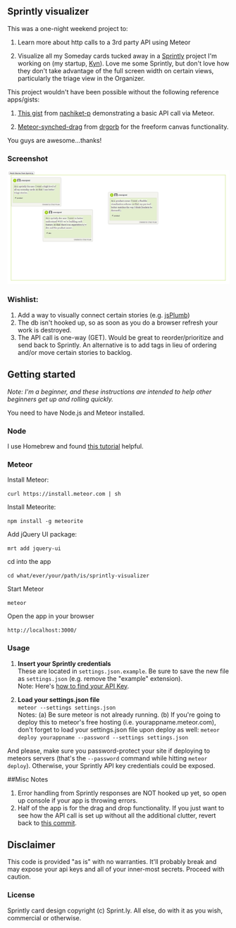 ## Sprintly visualizer    

This was a one-night weekend project to:

1.  Learn more about http calls to a 3rd party API using Meteor

2.  Visualize all my Someday cards tucked away in a [Sprintly](https://sprint.ly) project I'm working on (my startup, [Kyn](http://kyn.me)). Love me some Sprintly, but don't love how they don't take advantage of the full screen width on certain views, particularly the triage view in the Organizer.

This project wouldn't have been possible without the following reference apps/gists:

1.  [This gist](https://gist.github.com/nachiket-p/2922814) from [nachiket-p](https://github.com/nachiket-p) demonstrating a basic API call via Meteor.

2. [Meteor-synched-drag](https://github.com/drgorb/meteor-synched-drag) from [drgorb](https://github.com/drgorb) for the freeform canvas functionality.

You guys are awesome…thanks!


### Screenshot

![Landing Page](https://github.com/chadokruse/sprintly-visualizer/raw/master/screenshot.png)


### Wishlist:

1.  Add a way to visually connect certain stories (e.g. [jsPlumb](http://jsplumbtoolkit.com/demo/draggableConnectors/jquery.html))
2.  The db isn't hooked up, so as soon as you do a browser refresh your work is destroyed.
3.  The API call is one-way (GET). Would be great to reorder/prioritize and send back to Sprintly. An alternative is to add tags in lieu of ordering and/or move certain stories to backlog.  



## Getting started

*Note: I'm a beginner, and these instructions are intended to help other beginners get up and rolling quickly.*

You need to have Node.js and Meteor installed.

### Node  

I use Homebrew and found [this tutorial](http://madebyhoundstooth.com/blog/install-node-with-homebrew-on-os-x/) helpful.  

### Meteor

Install Meteor:

`curl https://install.meteor.com | sh`

Install Meteorite:

`npm install -g meteorite` 

Add jQuery UI package:

`mrt add jquery-ui`  

cd into the app

`cd what/ever/your/path/is/sprintly-visualizer`

Start Meteor

`meteor`

Open the app in your browser

`http://localhost:3000/`

### Usage
1.  **Insert your Sprintly credentials**  
These are located in `settings.json.example`. Be sure to save the new file as `settings.json` (e.g. remove the "example" extension).  
Note: Here's [how to find your API Key](https://sprintly.uservoice.com/knowledgebase/articles/85725-where-do-i-find-my-api-key-).  

2.  **Load your settings.json file**   
`meteor --settings settings.json`  
Notes: (a) Be sure meteor is not already running. (b) If you're going to deploy this to meteor's free hosting (i.e. yourappname.meteor.com), don't forget to load your settings.json file upon deploy as well:
`meteor deploy yourappname --password --settings settings.json`

And please, make sure you password-protect your site if deploying to meteors servers (that's the `--password` command while hitting `meteor deploy`). Otherwise, your Sprintly API key credentials could be exposed.

##Misc Notes

1. Error handling from Sprintly responses are NOT hooked up yet, so open up console if your app is throwing errors.
2. Half of the app is for the drag and drop functionality. If you just want to see how the API call is set up without all the additional clutter, revert back to [this commit](https://github.com/chadokruse/sprintly-visualizer/commit/ff81cc95bcecb294b29a8c7bd9b9ee36140e69b3).

## Disclaimer  

This code is provided "as is" with no warranties. It'll probably break and may expose your api keys and all of your inner-most secrets. Proceed with caution.

### License

Sprintly card design copyright (c) Sprint.ly. All else, do with it as you wish, commercial or otherwise.  


